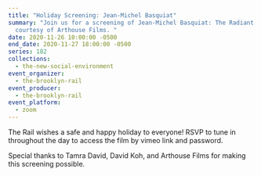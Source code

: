 ```yaml
---
title: "Holiday Screening: Jean-Michel Basquiat"
summary: "Join us for a screening of Jean-Michel Basquiat: The Radiant Child
  courtesy of Arthouse Films. "
date: 2020-11-26 10:00:00 -0500
end_date: 2020-11-27 18:00:00 -0500
series: 182
collections:
  - the-new-social-environment
event_organizer:
  - the-brooklyn-rail
event_producer:
  - the-brooklyn-rail
event_platform:
  - zoom
---
```

The Rail wishes a safe and happy holiday to everyone! RSVP to tune in throughout the day to access the film by vimeo link and password. 







Special thanks to Tamra David, David Koh, and Arthouse Films for making this screening possible.